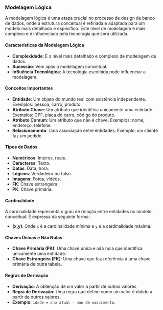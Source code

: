 ### Modelagem Lógica

A modelagem lógica é uma etapa crucial no processo de design de banco de dados, onde a estrutura conceitual é refinada e adaptada para um modelo mais detalhado e específico. Este nível de modelagem é mais complexo e é influenciado pela tecnologia que será utilizada.

#### Características da Modelagem Lógica

- **Complexidade**: É o nível mais detalhado e complexo de modelagem de dados.
- **Sucessão**: Vem após a modelagem conceitual.
- **Influência Tecnológica**: A tecnologia escolhida pode influenciar a modelagem.

#### Conceitos Importantes

- **Entidade**: Um objeto do mundo real com existência independente. Exemplos: pessoa, carro, produto.
- **Atributo Chave**: Um atributo que identifica unicamente uma entidade. Exemplos: CPF, placa do carro, código do produto.
- **Atributo Comum**: Um atributo que não é chave. Exemplos: nome, endereço, telefone.
- **Relacionamento**: Uma associação entre entidades. Exemplo: um cliente faz um pedido.

#### Tipos de Dados

- **Numéricos**: Inteiros, reais.
- **Caracteres**: Texto.
- **Datas**: Data, hora.
- **Lógicos**: Verdadeiro ou falso.
- **Imagens**: Fotos, vídeos.
- **FK**: Chave estrangeira.
- **PK**: Chave primária.

#### Cardinalidade

A cardinalidade representa o grau de relação entre entidades no modelo conceitual. É expressa da seguinte forma:

- **(x,y)**: Onde `x` é a cardinalidade mínima e `y` é a cardinalidade máxima.

#### Chaves Únicas e Não Nulas

- **Chave Primária (PK)**: Uma chave única e não nula que identifica unicamente uma entidade.
- **Chave Estrangeira (FK)**: Uma chave que faz referência a uma chave primária de outra tabela.

#### Regras de Derivação

- **Derivação**: A obtenção de um valor a partir de outros valores.
- **Regra de Derivação**: Uma regra que define como um valor é obtido a partir de outros valores.
- **Exemplo**: `idade = ano atual - ano de nascimento`.
